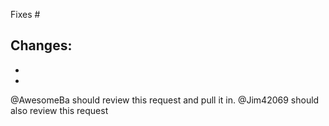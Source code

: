 Fixes #

Changes:
-
-
-

@AwesomeBa should review this request and pull it in.
@Jim42069 should also review this request
